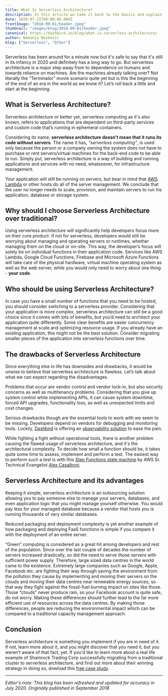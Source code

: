 ```yaml
---
title: What Is Serverless Architecture?
description: In this article we take it back to the basics and explain what is serverless architecture, what are its advantages and disadvantages, and who would really benefit from adapting this new way of computing.
date: 2020-07-21T00:00:00.000Z
frontImage: "2018-09-01/header.jpeg"
thumbnail: "images/blog/2018-09-01/header.jpeg"
canonical: https://dashbird.io/blog/what-is-serverless-architecture/
author: Nemanja Novkovic
blog: ["Serverless", "Other"]
---
```


Serverless has been around for a minute now but it's safe to say that it's still in its infancy in 2020 and definitely has a long way to go. But serverless architecture is a major step away from to dependence on humans and towards reliance on machines. Are the machines already talking over? Not literally the “Terminator” movie scenario quite yet but is this the beginning of the end of an era in the world as we know it? Let’s roll back a little and start at the beginning.

## What is Serverless Architecture?

Serverless architecture or better yet, serverless computing as it's also known, refers to applications that are dependent on third-party services and custom code that’s running in ephemeral containers.

Considering its name, **serverless architecture doesn’t mean that it runs its code without servers**. The name it has, _“serverless computing”_, is used only because the person or a company owning the system does not have to purchase or rent servers/virtual machines for the back-end code to be able to run. Simply put, serverless architecture is a way of building and running applications and services with no need, whatsoever, for infrastructure management. 

Your application will still be running on servers, but bear in mind that [AWS Lambda](https://aws.amazon.com/lambda/) or other hosts do all of the server management. We conclude that the user no longer needs to scale, provision, and maintain servers to run his application, database or storage system.

## Why should I choose Serverless Architecture over traditional?

Using serverless architecture will significantly help developers focus more on their core product. If not for serverless, developers would still be worrying about managing and operating servers or runtimes, whether managing them on the cloud or on-site. This way, the developer’s focus will solely be on individual functions in their application code. Services like AWS Lambda, Google Cloud Functions, Firebase and Microsoft Azure Functions will take care of the physical hardware, virtual machine operating system as well as the web server, while you would only need to worry about one thing - **your code**.

## Who should be using Serverless Architecture?

In case you have a small number of functions that you need to be hosted, you should consider switching to a serverless provider. Considering that your application is more complex, serverless architecture can still be a good choice since it comes with lots of benefits, but you’d need to architect your application quite differently. Some clear benefits are easier concurrency management at scale and optimizing resource usage. If you already have an existing application, this might not be the best solution. Consider migrating smaller pieces of the application into serverless functions over time.

## The drawbacks of Serverless Architecture

Since everything else in life has downsides and drawbacks, it would be unwise to believe that serverless architecture is flawless. Let’s talk about what we can expect regarding the disadvantages. 

Problems that occur are vendor control and vendor lock-in, but also security concerns as well as multitenancy problems. Considering that you give up system control while implementing APIs, it can cause system downtime, forced API upgrades, functionality loss, as well as unexpected limits and cost changes.

Serious drawbacks though are the essential tools to work with we seem to be missing. Developers depend on vendors for debugging and monitoring tools. Luckily, [Dashbird](/) is offering an [observability solution](/features/) to ease the pain. 

While fighting a fight without operational tools, there is another problem causing the flawed usage of serverless architecture, and it's the architectural complexity. To decide how small a function should be, it takes quite some time to assess, implement and perform a test. The easiest way to perform such a test is with this [Step Functions state machine](https://github.com/alexcasalboni/aws-lambda-power-tuning) by AWS Sr. Technical Evangelist [Alex Casalboni](https://mobile.twitter.com/alex_casalboni).

## Serverless Architecture and its advantages

Keeping it simple, serverless architecture is an outsourcing solution allowing you to pay someone else to manage your servers, databases, and even application logic that you might manage yourself otherwise. You would pay less for your managed database because a vendor that hosts you is running thousands of very similar databases.

Reduced packaging and deployment complexity is yet another example of how packaging and deploying FaaS functions is simple if you compare it with the deployment of an entire server.

“Green” computing is considered as a great hit among developers and rest of the population. Since over the last couple of decades the number of servers increased drastically, so did the need to serve those servers with sufficient power supply. Therefore, large sized data centres in the world came to the existence. Extremely large companies such as Google, Apple, Facebook etc. are fighting their way through saving the environment from the pollution they cause by implementing and moving their servers on the clouds and moving their data centres near renewable energy sources, so that way they fight against the fossil-fuel burning impact on sites like those. Those “clouds” never produce rain, so your Facebook account is quite safe, do not worry. Making these differences should further lead to the far more efficient use of resources across the data centres. By making those differences, people are reducing the environmental impact which can be compared to a traditional capacity management approach.


## Conclusion

Serverless architecture is something you implement if you are in need of it. If not, learn more about it, and you might discover that you need it, but you weren’t aware of that fact, yet. If you'd like to learn more about a real life example of Shamrock Trading Corp successfully migrating from a traditional cluster to serverless architecture, and find out more about their winning strategy in doing so, dowload this [free case study](https://sls.dashbird.io/going-serverless-case-study).

___

_Editor's note: This blog has been refreshed and updated for accuracy in July 2020. Originally published in September 2018_
